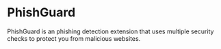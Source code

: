 # PhishGuard
PhishGuard is an phishing detection extension that uses multiple security checks to protect you from malicious websites.
